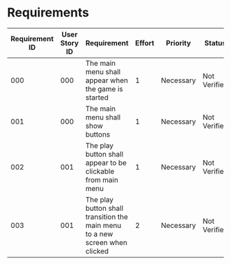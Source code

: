 # Requirements

| Requirement ID | User Story ID | Requirement                                        | Effort | Priority  | Status   |
|----------------|---------------|----------------------------------------------------|--------|-----------|----------|
| 000              | 000             | The main menu shall appear when the game is started | 1      | Necessary | Not Verified |
| 001              | 000             | The main menu shall show buttons                   | 1      | Necessary | Not Verified |
| 002              | 001             | The play button shall appear to be clickable from main menu           | 1      | Necessary | Not Verified    |
| 003              | 001             | The play button shall transition the main menu to a new screen when clicked        | 2      | Necessary | Not Verified |
